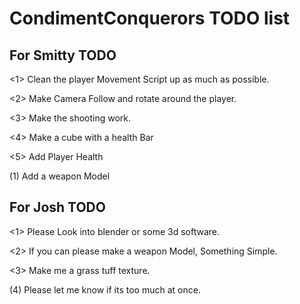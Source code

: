 # CondimentConquerors TODO list

## For Smitty TODO
<1> Clean the player Movement Script up as much as possible.

<2> Make Camera Follow and rotate around the player.

<3> Make the shooting work.

<4> Make a cube with a health Bar

<5> Add Player Health

(1) Add a weapon Model



## For Josh TODO

<1> Please Look into blender or some 3d software.

<2> If you can please make a weapon Model, Something Simple.

<3> Make me a grass tuff texture.

(4) Please let me know if its too much at once.

